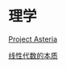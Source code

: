 # 理学

[Project Asteria](<Project Asteria/Project Asteria.md> "Project Asteria")

[线性代数的本质](线性代数的本质/线性代数的本质.md "线性代数的本质")
